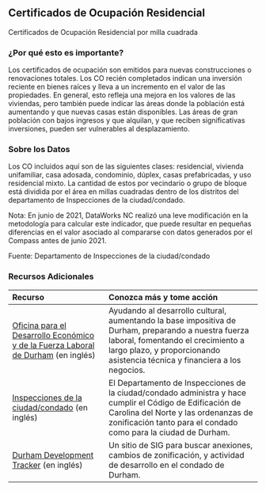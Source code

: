 ## Certificados de Ocupación Residencial
Certificados de Ocupación Residencial por milla cuadrada

### ¿Por qué esto es importante?
Los certificados de ocupación son emitidos para nuevas construcciones o renovaciones totales. Los CO recién completados indican una inversión reciente en bienes raíces y lleva a un incremento en el valor de las propiedades. En general, esto refleja una mejora en los valores de las viviendas, pero también puede indicar las áreas donde la población está aumentando y que nuevas casas están disponibles. Las áreas de gran población con bajos ingresos y que alquilan, y que reciben significativas inversiones, pueden ser vulnerables al desplazamiento.

### Sobre los Datos
Los CO incluidos aquí son de las siguientes clases: residencial, vivienda unifamiliar, casa adosada, condominio, dúplex, casas prefabricadas, y uso residencial mixto. La cantidad de estos por vecindario o grupo de bloque está dividida por el área en millas cuadradas dentro de los distritos del departamento de Inspecciones de la ciudad/condado.

Nota: En junio de 2021, DataWorks NC realizó una leve modificación en la metodología para calcular este indicador, que puede resultar en pequeñas diferencias en el valor asociado al compararse con datos generados por el Compass antes de junio 2021.

Fuente: Departamento de Inspecciones de la ciudad/condado  

### Recursos Adicionales

|Recurso | Conozca más y tome acción |
|:--- | :--- |
|[Oficina para el Desarrollo Económico y de la Fuerza Laboral de Durham](http://durhamnc.gov/446/Office-of-Economic-Workforce-Development) (en inglés) | Ayudando al desarrollo cultural, aumentando la base impositiva de Durham, preparando a nuestra fuerza laboral, fomentando el crecimiento a largo plazo, y proporcionando asistencia técnica y financiera a los negocios.
|[Inspecciones de la ciudad/condado](http://durhamnc.gov/293/City-County-Inspections) (en inglés) | El Departamento de Inspecciones de la ciudad/condado administra y hace cumplir el Código de Edificación de Carolina del Norte y las ordenanzas de zonificación tanto para el condado como para la ciudad de Durham.
|[Durham Development Tracker](http://gisweb.durhamnc.gov/durhammaps/developmenttracker/index.html) (en inglés) | Un sitio de SIG para buscar anexiones, cambios de zonificación, y actividad de desarrollo en el condado de Durham.
